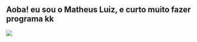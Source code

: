## Aoba! eu sou o Matheus Luiz, e curto muito fazer programa kk


<picture>
  <source
    srcset="https://github-readme-stats.vercel.app/api?username=Matheus096&show_icons=true&theme=dark"
    media="(prefers-color-scheme: dark)"
  />
  <source
    srcset="https://github-readme-stats.vercel.app/api?username=Matheus096&show_icons=true"
    media="(prefers-color-scheme: light), (prefers-color-scheme: no-preference)"
  />
  <img src="https://github-readme-stats.vercel.app/api?username=Matheus096&show_icons=true" />
</picture>
